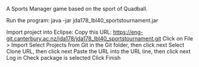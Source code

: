 A Sports Manager game based on the sport of Quadball.

Run the program:
java -jar jda178_lbl40_sportstournament.jar

Import project into Eclipse:
Copy this URL:
https://eng-git.canterbury.ac.nz/jda178/jda178_lbl40_sportstournament.git
Click on File > Import
Select Projects from Git in the Git folder, then click next
Select Clone URL, then click next
Paste the URL into the URL line, then click next
Log in
Check package is selected
Click Finish
